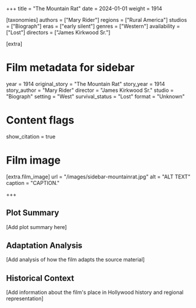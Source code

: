 +++
title = "The Mountain Rat"
date = 2024-01-01
weight = 1914

[taxonomies]
authors = ["Mary Rider"]
regions = ["Rural America"]
studios = ["Biograph"]
eras = ["early silent"]
genres = ["Western"]
availability = ["Lost"]
directors = ["James Kirkwood Sr."]

[extra]
# Film metadata for sidebar
year = 1914
original_story = "The Mountain Rat"
story_year = 1914
story_author = "Mary Rider"
director = "James Kirkwood Sr."
studio = "Biograph"
setting = "West"
survival_status = "Lost"
format = "Unknown"

# Content flags
show_citation = true

# Film image
[extra.film_image]
url = "/images/sidebar-mountainrat.jpg"
alt = "ALT TEXT"
caption = "CAPTION."

+++

## Plot Summary

[Add plot summary here]

## Adaptation Analysis

[Add analysis of how the film adapts the source material]

## Historical Context

[Add information about the film's place in Hollywood history and regional representation]